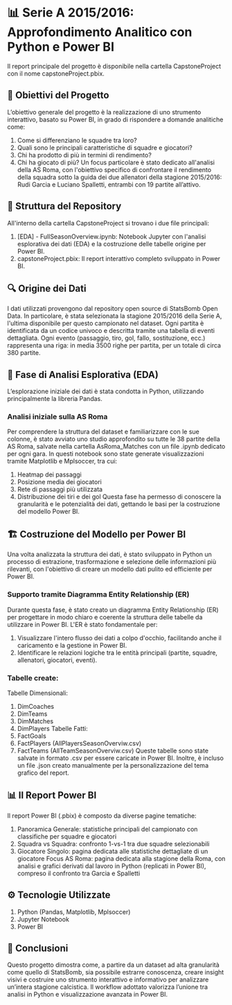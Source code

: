 # 📊 Serie A 2015/2016: Approfondimento Analitico con Python e Power BI

Il report principale del progetto è disponibile nella cartella CapstoneProject con il nome capstoneProject.pbix.

## 🎯 Obiettivi del Progetto
L’obiettivo generale del progetto è la realizzazione di uno strumento interattivo, basato su Power BI, in grado di rispondere a domande analitiche come:
1) Come si differenziano le squadre tra loro?
2) Quali sono le principali caratteristiche di squadre e giocatori?
3) Chi ha prodotto di più in termini di rendimento?
4) Chi ha giocato di più?
Un focus particolare è stato dedicato all'analisi della AS Roma, con l'obiettivo specifico di confrontare il rendimento della squadra sotto la guida dei due allenatori della stagione 2015/2016: Rudi Garcia e Luciano Spalletti, entrambi con 19 partite all’attivo.

## 📁 Struttura del Repository
All'interno della cartella CapstoneProject si trovano i due file principali:
1) [EDA] - FullSeasonOverview.ipynb: Notebook Jupyter con l'analisi esplorativa dei dati (EDA) e la costruzione delle tabelle origine per Power BI.
2) capstoneProject.pbix: Il report interattivo completo sviluppato in Power BI.

## 🔍 Origine dei Dati
I dati utilizzati provengono dal repository open source di StatsBomb Open Data.
In particolare, è stata selezionata la stagione 2015/2016 della Serie A, l'ultima disponibile per questo campionato nel dataset.
Ogni partita è identificata da un codice univoco e descritta tramite una tabella di eventi dettagliata. Ogni evento (passaggio, tiro, gol, fallo, sostituzione, ecc.) rappresenta una riga: in media 3500 righe per partita, per un totale di circa 380 partite.

## 🧠 Fase di Analisi Esplorativa (EDA)
L’esplorazione iniziale dei dati è stata condotta in Python, utilizzando principalmente la libreria Pandas.
### Analisi iniziale sulla AS Roma
Per comprendere la struttura del dataset e familiarizzare con le sue colonne, è stato avviato uno studio approfondito su tutte le 38 partite della AS Roma, salvate nella cartella AsRoma_Matches con un file .ipynb dedicato per ogni gara. In questi notebook sono state generate visualizzazioni tramite Matplotlib e Mplsoccer, tra cui:
1) Heatmap dei passaggi
2) Posizione media dei giocatori
3) Rete di passaggi più utilizzata
4) Distribuzione dei tiri e dei gol
Questa fase ha permesso di conoscere la granularità e le potenzialità dei dati, gettando le basi per la costruzione del modello Power BI.

## 🏗️ Costruzione del Modello per Power BI
Una volta analizzata la struttura dei dati, è stato sviluppato in Python un processo di estrazione, trasformazione e selezione delle informazioni più rilevanti, con l'obiettivo di creare un modello dati pulito ed efficiente per Power BI.
### Supporto tramite Diagramma Entity Relationship (ER)
Durante questa fase, è stato creato un diagramma Entity Relationship (ER) per progettare in modo chiaro e coerente la struttura delle tabelle da utilizzare in Power BI.
L'ER è stato fondamentale per:
1) Visualizzare l'intero flusso dei dati a colpo d'occhio, facilitando anche il caricamento e la gestione in Power BI.
2) Identificare le relazioni logiche tra le entità principali (partite, squadre, allenatori, giocatori, eventi).
### Tabelle create:
Tabelle Dimensionali:
1) DimCoaches
2) DimTeams
3) DimMatches
4) DimPlayers
Tabelle Fatti:
1) FactGoals 
2) FactPlayers (AllPlayersSeasonOverviw.csv)
3) FactTeams (AllTeamSeasonOverviw.csv)
Queste tabelle sono state salvate in formato .csv per essere caricate in Power BI.
Inoltre, è incluso un file .json creato manualmente per la personalizzazione del tema grafico del report.

## 📊 Il Report Power BI
Il report Power BI (.pbix) è composto da diverse pagine tematiche:
1) Panoramica Generale: statistiche principali del campionato con classifiche per squadre e giocatori
2) Squadra vs Squadra: confronto 1-vs-1 tra due squadre selezionabili
3) Giocatore Singolo: pagina dedicata alle statistiche dettagliate di un giocatore
Focus AS Roma: pagina dedicata alla stagione della Roma, con analisi e grafici derivati dal lavoro in Python (replicati in Power BI), compreso il confronto tra Garcia e Spalletti

## ⚙️ Tecnologie Utilizzate
1) Python (Pandas, Matplotlib, Mplsoccer)
2) Jupyter Notebook
3) Power BI

## 📌 Conclusioni
Questo progetto dimostra come, a partire da un dataset ad alta granularità come quello di StatsBomb, sia possibile estrarre conoscenza, creare insight visivi e costruire uno strumento interattivo e informativo per analizzare un’intera stagione calcistica.
Il workflow adottato valorizza l’unione tra analisi in Python e visualizzazione avanzata in Power BI.
